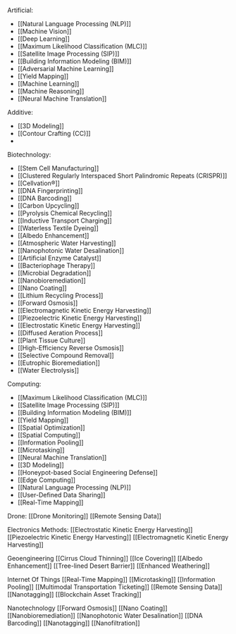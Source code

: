Artificial:
- [[Natural Language Processing (NLP)]]
- [[Machine Vision]]
- [[Deep Learning]]
- [[Maximum Likelihood Classification (MLC)]]
- [[Satellite Image Processing (SIP)]]
- [[Building Information Modeling (BIM)]]
- [[Adversarial Machine Learning]]
- [[Yield Mapping]]
- [[Machine Learning]]
- [[Machine Reasoning]]
- [[Neural Machine Translation]]


Additive:
- [[3D Modeling]]
- [[Contour Crafting (CC)]]
- 

Biotechnology:
- [[Stem Cell Manufacturing]]
- [[Clustered Regularly Interspaced Short Palindromic Repeats (CRISPR)]]
- [[Cellvation®]]
- [[DNA Fingerprinting]]
- [[DNA Barcoding]]
- [[Carbon Upcycling]]
- [[Pyrolysis Chemical Recycling]]
- [[Inductive Transport Charging]]
- [[Waterless Textile Dyeing]]
- [[Albedo Enhancement]]
- [[Atmospheric Water Harvesting]]
- [[Nanophotonic Water Desalination]]
- [[Artificial Enzyme Catalyst]]
- [[Bacteriophage Therapy]]
- [[Microbial Degradation]]
- [[Nanobioremediation]]
- [[Nano Coating]]
- [[Lithium Recycling Process]]
- [[Forward Osmosis]]
- [[Electromagnetic Kinetic Energy Harvesting]]
- [[Piezoelectric Kinetic Energy Harvesting]]
- [[Electrostatic Kinetic Energy Harvesting]]
- [[Diffused Aeration Process]]
- [[Plant Tissue Culture]]
- [[High-Efficiency Reverse Osmosis]]
- [[Selective Compound Removal]]
- [[Eutrophic Bioremediation]]
- [[Water Electrolysis]]




Computing:
- [[Maximum Likelihood Classification (MLC)]]
- [[Satellite Image Processing (SIP)]]
- [[Building Information Modeling (BIM)]]
- [[Yield Mapping]]
- [[Spatial Optimization]]
- [[Spatial Computing]]
- [[Information Pooling]]
- [[Microtasking]]
- [[Neural Machine Translation]]
- [[3D Modeling]]
- [[Honeypot-based Social Engineering Defense]]
- [[Edge Computing]]
- [[Natural Language Processing (NLP)]]
- [[User-Defined Data Sharing]]
- [[Real-Time Mapping]]



Drone:
[[Drone Monitoring]]
[[Remote Sensing Data]]




Electronics
Methods:
[[Electrostatic Kinetic Energy Harvesting]]
[[Piezoelectric Kinetic Energy Harvesting]]
[[Electromagnetic Kinetic Energy Harvesting]]



Geoengineering
[[Cirrus Cloud Thinning]]
[[Ice Covering]]
[[Albedo Enhancement]]
[[Tree-lined Desert Barrier]]
[[Enhanced Weathering]]



Internet Of Things
[[Real-Time Mapping]]
[[Microtasking]]
[[Information Pooling]]
[[Multimodal Transportation Ticketing]]
[[Remote Sensing Data]]
[[Nanotagging]]
[[Blockchain Asset Tracking]]



Nanotechnology
[[Forward Osmosis]]
[[Nano Coating]]
[[Nanobioremediation]]
[[Nanophotonic Water Desalination]]
[[DNA Barcoding]]
[[Nanotagging]]
[[Nanofiltration]]


